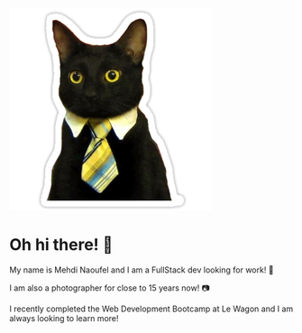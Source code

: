 ### ![Alt text](/images/25666833.png)
# Oh hi there! 👋
 My name is Mehdi Naoufel and I am a FullStack dev looking for work! 🔭
 
I am also a photographer for close to 15 years now! 📷

I recently completed the Web Development Bootcamp at Le Wagon and I am always looking to learn more!
<!--
**gripsx/gripsx** is a ✨ _special_ ✨ repository because its `README.md` (this file) appears on your GitHub profile.

Here are some ideas to get you started:

- 🔭 I’m currently working on ...
- 🌱 I’m currently learning ...
- 👯 I’m looking to collaborate on ...
- 🤔 I’m looking for help with ...
- 💬 Ask me about ...
- 📫 How to reach me: ...
- 😄 Pronouns: ...
- ⚡ Fun fact: ...
-->
